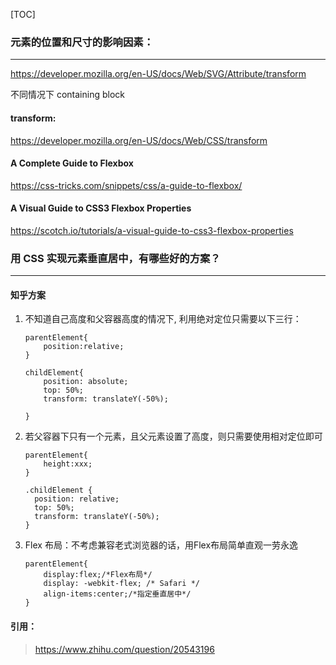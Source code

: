[TOC]

### 元素的位置和尺寸的影响因素：
*** 

<https://developer.mozilla.org/en-US/docs/Web/SVG/Attribute/transform>

不同情况下 containing block


#### transform:
 <https://developer.mozilla.org/en-US/docs/Web/CSS/transform>

#### A Complete Guide to Flexbox
<https://css-tricks.com/snippets/css/a-guide-to-flexbox/>

#### A Visual Guide to CSS3 Flexbox Properties
<https://scotch.io/tutorials/a-visual-guide-to-css3-flexbox-properties>


### 用 CSS 实现元素垂直居中，有哪些好的方案？
***

#### 知乎方案
1. 不知道自己高度和父容器高度的情况下, 利用绝对定位只需要以下三行：

	```
	parentElement{
	    position:relative;
	}
	
	childElement{
	    position: absolute;
	    top: 50%;
	    transform: translateY(-50%);
	
	}
	
	```

2. 若父容器下只有一个元素，且父元素设置了高度，则只需要使用相对定位即可


	```
	parentElement{
	    height:xxx;
	}
	
	.childElement {
	  position: relative;
	  top: 50%;
	  transform: translateY(-50%);
	}
	```

3. Flex 布局：不考虑兼容老式浏览器的话，用Flex布局简单直观一劳永逸

	```
	parentElement{
	    display:flex;/*Flex布局*/
	    display: -webkit-flex; /* Safari */
	    align-items:center;/*指定垂直居中*/
	}
	```
	
#### 引用：
><https://www.zhihu.com/question/20543196>

